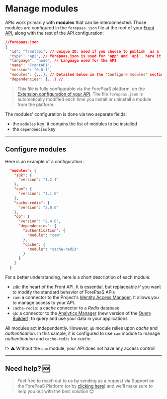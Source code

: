 # Manage modules

APIs work primarily with **modules** that can be interconnected. Those modules are configured in the `forepaas.json` file at the root of your [Front API](/en/technical/sdk/api/api-files), along with the rest of the API configuration:

```json
//forepaas.json
{
  "id": "frontapi", // unique ID: used if you choose to publish  as a "template" in the store
  "type": "api", // forepaas.json is used for 'app' and 'api', here it is 'api'
  "language": "node", // Language used for the API
  "name": "FrontAPI",
  "version": "0.0.1",
  "modules": {...}, // Detailed below in the "Configure modules" section
  "dependencies": {...} // 
```

> This file is fully configurable via the ForePaaS platform, on the [Extension configuration of your API](/en/product/api-manager/extensions-list).
The file `forepaas.json` is automatically modified each time you install or uninstall a module from the platform.


The modules' configuration is done via two separate fields:
* the `modules` key: it contains the list of modules to be installed
* the `dependencies` key

---
## Configure modules

Here is an example of a configuration :
```json
  "modules": {
    "sdk": {
      "version": "1.2.1"
    },
    "cam": {
      "version": "1.1.0"
    },
    "cache-redis": {
      "version": "2.0.0"
    },
    "qb": {
      "version": "2.4.0",
      "dependencies": {
        "authentication": {
          "module": "cam"
        },
        "cache": {
          "module": "cache-redis"
        }
      }
    }
  }
```

For a better understanding, here is a short description of each module:

* `sdk`: the heart of the Front API. It is essential, but replaceable if you want to modify the standard behavior of ForePaaS APIs
* `cam`: a connector to the Project's [Identity Access Manager](/en/technical/api-reference/iam/index). It allows you to manage access to your API.
* `cache-redis`: a cache connector to a *Redis* database
* `qb`: a connector to the [Analytics Manager](/en/product/am/index) (new version of the [Query Builder](/en/technical/api-reference/qb/index)), to query and use your data in your applications

All modules act independently. However, `qb` module relies upon *cache* and *authentication*. In this sample, it is configured to use `cam` module to manage *authentication* and `cache-redis` for *cache*.

!> ⚠️ Without the `cam` module, your API does not have any access control!

---
## Need help? 🆘

> Feel free to reach out to us by sending us a request via *Support* on the ForePaaS Platform (or by [clicking here](mailto:support.forepaas.com)) and we'll make sure to help you out with the best solution 😊 